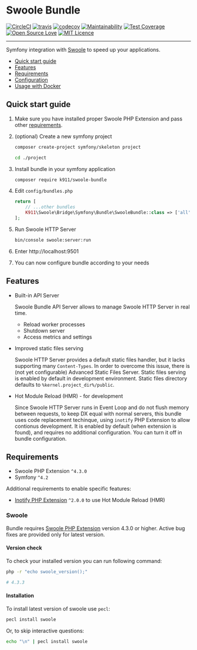 # Swoole Bundle

[![CircleCI](https://circleci.com/gh/k911/swoole-bundle.svg?style=svg)](https://circleci.com/gh/k911/swoole-bundle)
[![travis](https://api.travis-ci.org/k911/swoole-bundle.svg?branch=develop)](https://travis-ci.org/k911/swoole-bundle)
[![codecov](https://codecov.io/gh/k911/swoole-bundle/branch/develop/graph/badge.svg)](https://codecov.io/gh/k911/swoole-bundle)
[![Maintainability](https://api.codeclimate.com/v1/badges/1d73a214622bba769171/maintainability)](https://codeclimate.com/github/k911/swoole-bundle/maintainability)
[![Test Coverage](https://api.codeclimate.com/v1/badges/1d73a214622bba769171/test_coverage)](https://codeclimate.com/github/k911/swoole-bundle/test_coverage)
[![Open Source Love](https://badges.frapsoft.com/os/v1/open-source.svg?v=103)](https://github.com/ellerbrock/open-source-badges/)
[![MIT Licence](https://badges.frapsoft.com/os/mit/mit.svg?v=103)](https://opensource.org/licenses/mit-license.php)

---

Symfony integration with [Swoole](https://www.swoole.co.uk/) to speed up your applications.

- [Quick start guide](#quick-start-guide)
- [Features](#features)
- [Requirements](#requirements)
- [Configuration](./docs/configuration-reference.md)
- [Usage with Docker](./docs/docker-usage.md)

## Quick start guide

1. Make sure you have installed proper Swoole PHP Extension and pass other [requirements](#requirements).

2. (optional) Create a new symfony project

    ```bash
    composer create-project symfony/skeleton project

    cd ./project
    ```

3. Install bundle in your symfony application

    ```bash
    composer require k911/swoole-bundle
    ```

4. Edit `config/bundles.php`

    ```php
    return [
        // ...other bundles
        K911\Swoole\Bridge\Symfony\Bundle\SwooleBundle::class => ['all' => true],
    ];
    ```

5. Run Swoole HTTP Server

    ```bash
    bin/console swoole:server:run
    ```

6. Enter http://localhost:9501

7. You can now configure bundle according to your needs

## Features

- Built-in API Server

    Swoole Bundle API Server allows to manage Swoole HTTP Server in real time.

    - Reload worker processes
    - Shutdown server
    - Access metrics and settings

- Improved static files serving

    Swoole HTTP Server provides a default static files handler, but it lacks supporting many `Content-Types`. In order to overcome this issue, there is (not yet configurable) Advanced Static Files Server. Static files serving is enabled by default in development environment. Static files directory defaults to `%kernel.project_dir%/public`.

- Hot Module Reload (HMR) - for development

    Since Swoole HTTP Server runs in Event Loop and do not flush memory between requests, to keep DX equal with normal servers, this bundle uses code replacement techinque, using `inotify` PHP Extension to allow contionus development. It is enabled by default (when extension is found), and requires no additional configuration. You can turn it off in bundle configuration.

## Requirements

- Swoole PHP Extension `^4.3.0`
- Symfony `^4.2`

Additional requirements to enable specific features:

- [Inotify PHP Extension](https://pecl.php.net/package/inotify) `^2.0.0` to use Hot Module Reload (HMR)

### Swoole

Bundle requires [Swoole PHP Extension](https://github.com/swoole/swoole-src) version 4.3.0 or higher. Active bug fixes are provided only for latest version.


#### Version check
To check your installed version you can run following command:

```bash
php -r "echo swoole_version();"

# 4.3.3
```

#### Installation

To install latest version of swoole use `pecl`:

```bash
pecl install swoole
```

Or, to skip interactive questions:

```bash
echo "\n" | pecl install swoole
```
